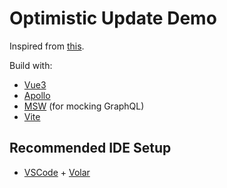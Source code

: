 # Optimistic Update Demo

Inspired from [this](https://github.com/SkelleyBelly/optimistic-updates-demo).

Build with:
- [Vue3](https://vuejs.org/)
- [Apollo](https://www.apollographql.com/)
- [MSW](https://mswjs.io/) (for mocking GraphQL)
- [Vite](https://vitejs.dev/) 

## Recommended IDE Setup

- [VSCode](https://code.visualstudio.com/) + [Volar](https://marketplace.visualstudio.com/items?itemName=johnsoncodehk.volar)
